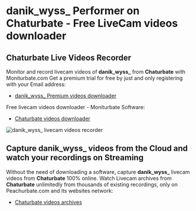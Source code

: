 # danik_wyss_ Performer on Chaturbate - Free LiveCam videos downloader

## Chaturbate Live Videos Recorder

Monitor and record livecam videos of **danik_wyss_** from **Chaturbate** with Moniturbate.com
Get a premium trial for free by just and only registering with your Email address:
* [danik_wyss_ Premium videos downloader](https://moniturbate.com/request-demo-licence-key.html)

Free livecam videos downloader - Moniturbate Software:
* [Chaturbate videos downloader](https://moniturbate.com/moniturbate-download-software.html)

![danik_wyss_ livecam videos recorder](https://peachurnet.com/templates/moniturbate-software.png)


## Capture danik_wyss_ videos from the Cloud and watch your recordings on Streaming

Without the need of downloading a software, capture **danik_wyss_** livecam videos from **Chaturbate** 100% online.
Watch Livecam archives from **Chaturbate** unlimitedly from thousands of existing recordings, only on Peachurbate.com and its websites network:
* [Chaturbate videos archives](https://peachurnet.com/)